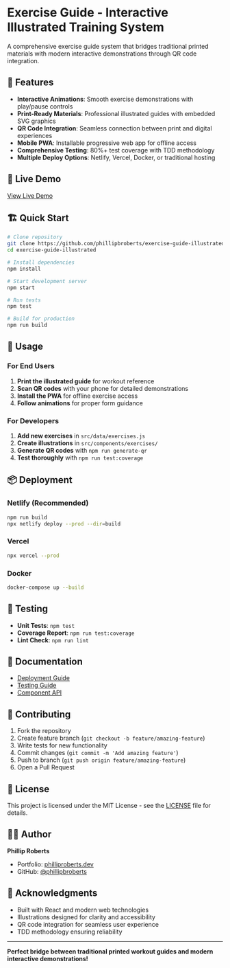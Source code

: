 # Exercise Guide - Interactive Illustrated Training System

A comprehensive exercise guide system that bridges traditional printed materials with modern interactive demonstrations through QR code integration.

## 🚀 Features

- **Interactive Animations**: Smooth exercise demonstrations with play/pause controls
- **Print-Ready Materials**: Professional illustrated guides with embedded SVG graphics
- **QR Code Integration**: Seamless connection between print and digital experiences
- **Mobile PWA**: Installable progressive web app for offline access
- **Comprehensive Testing**: 80%+ test coverage with TDD methodology
- **Multiple Deploy Options**: Netlify, Vercel, Docker, or traditional hosting

## 📱 Live Demo

[View Live Demo](https://your-domain.com)

## 🏗️ Quick Start

```bash
# Clone repository
git clone https://github.com/phillipbroberts/exercise-guide-illustrated.git
cd exercise-guide-illustrated

# Install dependencies
npm install

# Start development server
npm start

# Run tests
npm test

# Build for production
npm run build
```

## 🎯 Usage

### For End Users
1. **Print the illustrated guide** for workout reference
2. **Scan QR codes** with your phone for detailed demonstrations
3. **Install the PWA** for offline exercise access
4. **Follow animations** for proper form guidance

### For Developers
1. **Add new exercises** in `src/data/exercises.js`
2. **Create illustrations** in `src/components/exercises/`
3. **Generate QR codes** with `npm run generate-qr`
4. **Test thoroughly** with `npm run test:coverage`

## 📦 Deployment

### Netlify (Recommended)
```bash
npm run build
npx netlify deploy --prod --dir=build
```

### Vercel
```bash
npx vercel --prod
```

### Docker
```bash
docker-compose up --build
```

## 🧪 Testing

- **Unit Tests**: `npm test`
- **Coverage Report**: `npm run test:coverage`
- **Lint Check**: `npm run lint`

## 📖 Documentation

- [Deployment Guide](docs/DEPLOYMENT.md)
- [Testing Guide](docs/TESTING.md)
- [Component API](docs/API.md)

## 🤝 Contributing

1. Fork the repository
2. Create feature branch (`git checkout -b feature/amazing-feature`)
3. Write tests for new functionality
4. Commit changes (`git commit -m 'Add amazing feature'`)
5. Push to branch (`git push origin feature/amazing-feature`)
6. Open a Pull Request

## 📄 License

This project is licensed under the MIT License - see the [LICENSE](LICENSE) file for details.

## 👨‍💻 Author

**Phillip Roberts**
- Portfolio: [philliproberts.dev](https://philliproberts.dev)
- GitHub: [@phillipbroberts](https://github.com/phillipbroberts)

## 🙏 Acknowledgments

- Built with React and modern web technologies
- Illustrations designed for clarity and accessibility
- QR code integration for seamless user experience
- TDD methodology ensuring reliability

---

**Perfect bridge between traditional printed workout guides and modern interactive demonstrations!**
